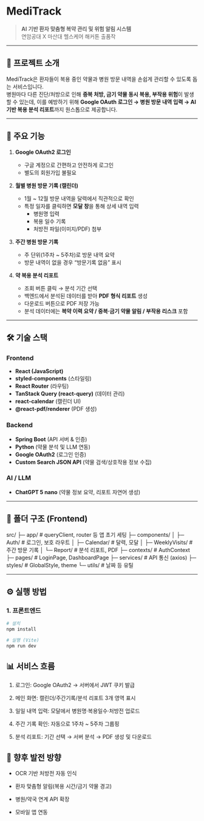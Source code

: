 # MediTrack

> **AI 기반 환자 맞춤형 복약 관리 및 위험 알림 시스템**  
> 연암공대 X 마산대 헬스케어 해커톤 출품작

---

## 📌 프로젝트 소개
MediTrack은 환자들이 복용 중인 약물과 병원 방문 내역을 손쉽게 관리할 수 있도록 돕는 서비스입니다.  
병원마다 다른 진단/처방으로 인해 **중복 처방, 금기 약물 동시 복용, 부작용 위험**이 발생할 수 있는데, 이를 예방하기 위해 **Google OAuth 로그인 → 병원 방문 내역 입력 → AI 기반 복용 분석 리포트**까지 원스톱으로 제공합니다.

---

## 🚀 주요 기능
1. **Google OAuth2 로그인**
   - 구글 계정으로 간편하고 안전하게 로그인
   - 별도의 회원가입 불필요

2. **월별 병원 방문 기록 (캘린더)**
   - 1월 ~ 12월 방문 내역을 달력에서 직관적으로 확인
   - 특정 일자를 클릭하면 **모달 창**을 통해 상세 내역 입력
     - 병원명 입력
     - 복용 일수 기록
     - 처방전 파일(이미지/PDF) 첨부

3. **주간 병원 방문 기록**
   - 주 단위(1주차 ~ 5주차)로 방문 내역 요약
   - 방문 내역이 없을 경우 “방문기록 없음” 표시

4. **약 복용 분석 리포트**
   - 조회 버튼 클릭 → 분석 기간 선택
   - 백엔드에서 분석된 데이터를 받아 **PDF 형식 리포트** 생성
   - 다운로드 버튼으로 PDF 저장 가능
   - 분석 데이터에는 **복약 이력 요약 / 중복·금기 약물 알림 / 부작용 리스크** 포함

---

## 🛠 기술 스택
### Frontend
- **React (JavaScript)**
- **styled-components** (스타일링)
- **React Router** (라우팅)
- **TanStack Query (react-query)** (데이터 관리)
- **react-calendar** (캘린더 UI)
- **@react-pdf/renderer** (PDF 생성)

### Backend
- **Spring Boot** (API 서버 & 인증)
- **Python** (약물 분석 및 LLM 연동)
- **Google OAuth2** (로그인 인증)
- **Custom Search JSON API** (약물 검색/상호작용 정보 수집)

### AI / LLM
- **ChatGPT 5 nano** (약물 정보 요약, 리포트 자연어 생성)

---

## 📂 폴더 구조 (Frontend)

src/
├─ app/ # queryClient, router 등 앱 초기 세팅
├─ components/
│ ├─ Auth/ # 로그인, 보호 라우트
│ ├─ Calendar/ # 달력, 모달
│ ├─ WeeklyVisits/ # 주간 방문 기록
│ └─ Report/ # 분석 리포트, PDF
├─ contexts/ # AuthContext
├─ pages/ # LoginPage, DashboardPage
├─ services/ # API 통신 (axios)
├─ styles/ # GlobalStyle, theme
└─ utils/ # 날짜 등 유틸

---

## ⚙️ 실행 방법

### 1. 프론트엔드
```bash
# 설치
npm install

# 실행 (Vite)
npm run dev

```

## 📊 서비스 흐름

1. 로그인: Google OAuth2 → 서버에서 JWT 쿠키 발급

2. 메인 화면: 캘린더/주간기록/분석 리포트 3개 영역 표시

3. 일일 내역 입력: 모달에서 병원명·복용일수·처방전 업로드

4. 주간 기록 확인: 자동으로 1주차 ~ 5주차 그룹핑

5. 분석 리포트: 기간 선택 → 서버 분석 → PDF 생성 및 다운로드



## 📑 향후 발전 방향

- OCR 기반 처방전 자동 인식

- 환자 맞춤형 알림(복용 시간/금기 약물 경고)

- 병원/약국 연계 API 확장

- 모바일 앱 연동